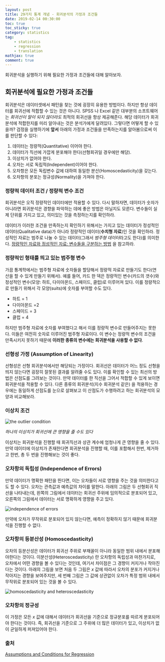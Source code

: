 ```yaml
---
layout: post
title: 29가지 통계 개념 - 회귀분석의 가정과 조건들
date: 2019-02-14 00:30:00
toc: true
toc_sticky: true
category: statistics
tag:
    - statistics
    - regression
    - translation
mathjax: true
comment: true
---
```


회귀분석을 실행하기 위해 필요한 가정과 조건들에 대해 알아보자.

## 회귀분석에 필요한 가정과 조건들

회귀분석은 데이터셋에서 패턴을 찾는 것에 굉장히 유용한 방법이다.
하지만 항상 데이터를 회귀선에 적합할 수 있는 것은 아니다.
SPSS 나 Excel 같은 대부분의 소프트웨어는 *회귀선이 말이 되지 않더라도* 최적의 회귀선을 항상 제공해준다.
해당 데이터가 회귀분석에 적합한지를 미리 알아내는 것은 분석가에게 달려있다.
그렇다면 어떻게 할 수 있을까?
검정을 실행하기에 **앞서** 아래의 가정과 조건들을 만족하는지를 알아봄으로써 이를 판단할 수 있다:

1. 데이터는 정량적(Quantitative) 이어야 한다.
2. 데이터가 직선에 가깝게 분포해야 한다(선형회귀일 경우에만 해당).
3. 이상치가 없어야 한다.
4. 오차는 서로 독립적(Independent)이어야 한다.
5. 오차항은 모든 독립변수 값에 대하여 동일한 분산(Homoscedasticity)을 갖는다.
6. 오차항의 분포는 정규성(Normality)을 가져야 한다.

### 정량적 데이터 조건 / 정량적 변수 조건

회귀분석은 오직 정량적인 데이터에만 적용할 수 있다.
다시 말하자면, 데이터가 숫자가 아니라면 회귀분석은 경향을 파악하는 데에 좋은 방법은 아닐지도 모른다.
변수들이 실제 단위를 가지고 있고, 의미있는 것을 측정하는지를 확인하라.

데이터가 이러한 조건을 만족하는지 확인하기 위해서는 가지고 있는 데이터가
정성적인 데이터(Qualitative data)가 아니라 정량적인 데이터(**수치형 자료**)인 것을 확인하라.
정성적인 자료는 범주로 나눌 수 있는 데이터(그래서 *범주형 데이터*라고도 한다)를 의미한다.
[정량적인 자료와 정성적인 자료: 변수들을 구분하는 방법](https://www.statisticshowto.datasciencecentral.com/how-to-classify-a-variable-as-quantitative-or-qualitative/) 을 참고하라.

### 정량적인 형태를 띄고 있는 범주형 변수

가끔 통계학에서는 범주형 자료에 숫자들을 할당해서 정량적 자료로 만들기도 한다(연산을 할 수 있게 만들기 위해서).
예를 들어, 카드 한 덱은 정량적인 변수(카드의 갯수)와 정성적인 변수(모양: 하트, 다이아몬드, 스페이드, 클럽)로 이루어져 있다.
이를 정량적으로 만들기 위해서 각 모양(suits)에 숫자를 부여할 수도 있다.

* 하트 = 1
* 다이아몬드 =2
* 스페이드 = 3
* 클럽 = 4

하지만 범주형 자료에 숫자를 부여했다고 해서 이를 정량적 변수로 만들어주지는 못한다.
이들은 여전히 숫자로 이루어진 범주형 자료이다.
이 변수는 정량적 변수의 조건을 만족시키지 못하기 때문에 **이러한 종류의 변수에는 회귀분석을 사용할 수 없다**.

### 선형성 가정 (Assumption of Linearity)

선형성은 선형 회귀분석에서만 해당되는 가정이다.
회귀선은 데이터가 어느 정도 선형을 띄지 않는다면 굉장히 잘못된 결과를 알려줄 수도 있다.
이를 확인할 수 있는 최선의 방법은 산점도를 그려보는 것이다.
만약 데이터를 한 직선을 그어서 적합할 수 있게 보이면 회귀분석을 적용할 수 있다.
다른 종류의 회귀분석(지수 회귀분석 같은) 을 적용하는 경우에는 동일하게 산점도를
눈으로 살펴보고 이 산점도가 수행하려고 하는 회귀분석의 모양과 비교해보라.

### 이상치 조건

![the outlier condition](https://www.statisticshowto.datasciencecentral.com/wp-content/uploads/2014/02/Assumptions-and-Conditions-for-Regression-300x221.gif)

*하나의 이상치가 회귀선에 큰 영향을 줄 수도 있다*

이상치는 회귀분석을 진행할 때 회귀직선과 상관 계수에 엄청나게 큰 영향을 줄 수 있다.
만약 데이터에 이상치가 존재한다면 회귀분석을 진행할 때,
이를 포함해서 한번, 제거하고 한번, 총 두 번을 진행해보는 것이 좋다.

### 오차항의 독립성 (Independence of Errors)

만약 데이터가 명확한 패턴을 띈다면, 이는 오차들이 서로 영향을 주는 것을 의미한다고도 할 수 있다.
오차는 관측값과 예측값의 차이를 말한다.
아래의 그림은 두 선형회귀 직선을 나타내는데, 왼쪽의 그림에서 데이터는 회귀선 주위에 임의적으로 분포되어 있고,
오른쪽의 그림에서 데이터는 서로 명확하게 영향을 주고 있다.

![independence of errors](https://www.statisticshowto.datasciencecentral.com/wp-content/uploads/2014/02/Independence-of-Errors-300x153.jpg)

만약에 오차가 무작위로 분포되어 있지 않는다면, 예측이 정확하지 않기 때문에 회귀분석을 진행할 수 없다.

### 오차항의 등분산성 (Homoscedasticity)

오차의 등분산성은 데이터가 회귀선 주위로 부채꼴이 아니라 동일한 범위 내에서 분포해야한다는 것이다.
이분산성(Heteroscedasticity) 란 오차항의 독립성과 마찬가지로, 오차에서 어떤 경향을 볼 수 있다는 것인데,
여기서 차이점은 그 경향이 커지거나 작아진다는 것이다.
아래의 그림을 보면 처음 두 그림은 $x$ 값에 따라서 오차의 분포가 커지거나 작아지는 경향을 보여주지만,
세 번째 그림은 그 값에 상관없이 오차가 특정 범위 내에서 무작위로 분포되어 있는 것을 볼 수 있다.

![homoscedasticity and heteroscedasticity](https://blog.albert.io/wp-content/uploads/2016/10/Homoscedasticity-and-Heteroscedasticity.png)

### 오차항의 정규성

이 가정은 모든 $x$ 값에 대해서 데이터가 회귀선을 기준으로 정규분포를 따르게 분포되어야 한다는 것이다.
즉, 회귀선을 기준으로 그 주위에 더 많은 데이터가 있고, 이상치가 없이 균일하게 퍼져있어야 한다.

### 출처

[Assumptions and Conditions for Regression](https://www.statisticshowto.datasciencecentral.com/assumptions-conditions-for-regression/)
